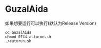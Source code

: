 # GuzalAida

如果想要运行可以执行(默认为Release Version)
```
cd GuzalAida
chmod 0744 autorun.sh
./autorun.sh
```
